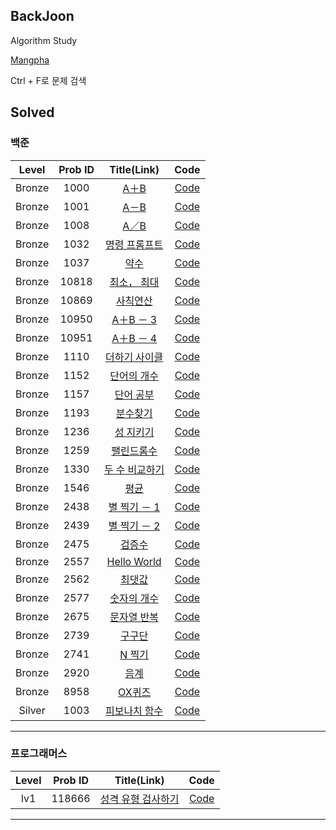 ## BackJoon

Algorithm Study

[Mangpha](https://www.acmicpc.net/user/mangpha)

Ctrl + F로 문제 검색

## Solved

### 백준
    
| Level | Prob ID | Title(Link) | Code |
|:-----:|:-------:|:-----------:|:----:|
| Bronze | 1000 | [A＋B](https://www.acmicpc.net/problem/1000) | [Code](https://github.com/Mangpha/Algorithms/tree/master/백준/Bronze/1000. A＋B/A＋B.js)
| Bronze | 1001 | [A－B](https://www.acmicpc.net/problem/1001) | [Code](https://github.com/Mangpha/Algorithms/tree/master/백준/Bronze/1001. A－B/A－B.js)
| Bronze | 1008 | [A／B](https://www.acmicpc.net/problem/1008) | [Code](https://github.com/Mangpha/Algorithms/tree/master/백준/Bronze/1008. A／B/A／B.js)
| Bronze | 1032 | [명령 프롬프트](https://www.acmicpc.net/problem/1032) | [Code](https://github.com/Mangpha/Algorithms/tree/master/백준/Bronze/1032. 명령 프롬프트/명령 프롬프트.js)
| Bronze | 1037 | [약수](https://www.acmicpc.net/problem/1037) | [Code](https://github.com/Mangpha/Algorithms/tree/master/백준/Bronze/1037. 약수/약수.js)
| Bronze | 10818 | [최소， 최대](https://www.acmicpc.net/problem/10818) | [Code](https://github.com/Mangpha/Algorithms/tree/master/백준/Bronze/10818. 최소， 최대/최소， 최대.js)
| Bronze | 10869 | [사칙연산](https://www.acmicpc.net/problem/10869) | [Code](https://github.com/Mangpha/Algorithms/tree/master/백준/Bronze/10869. 사칙연산/사칙연산.js)
| Bronze | 10950 | [A＋B － 3](https://www.acmicpc.net/problem/10950) | [Code](https://github.com/Mangpha/Algorithms/tree/master/백준/Bronze/10950. A＋B － 3/A＋B － 3.js)
| Bronze | 10951 | [A＋B － 4](https://www.acmicpc.net/problem/10951) | [Code](https://github.com/Mangpha/Algorithms/tree/master/백준/Bronze/10951. A＋B － 4/A＋B － 4.js)
| Bronze | 1110 | [더하기 사이클](https://www.acmicpc.net/problem/1110) | [Code](https://github.com/Mangpha/Algorithms/tree/master/백준/Bronze/1110. 더하기 사이클/더하기 사이클.js)
| Bronze | 1152 | [단어의 개수](https://www.acmicpc.net/problem/1152) | [Code](https://github.com/Mangpha/Algorithms/tree/master/백준/Bronze/1152. 단어의 개수/단어의 개수.js)
| Bronze | 1157 | [단어 공부](https://www.acmicpc.net/problem/1157) | [Code](https://github.com/Mangpha/Algorithms/tree/master/백준/Bronze/1157. 단어 공부/단어 공부.js)
| Bronze | 1193 | [분수찾기](https://www.acmicpc.net/problem/1193) | [Code](https://github.com/Mangpha/Algorithms/tree/master/백준/Bronze/1193. 분수찾기/분수찾기.js)
| Bronze | 1236 | [성 지키기](https://www.acmicpc.net/problem/1236) | [Code](https://github.com/Mangpha/Algorithms/tree/master/백준/Bronze/1236. 성 지키기/성 지키기.js)
| Bronze | 1259 | [팰린드롬수](https://www.acmicpc.net/problem/1259) | [Code](https://github.com/Mangpha/Algorithms/tree/master/백준/Bronze/1259. 팰린드롬수/팰린드롬수.js)
| Bronze | 1330 | [두 수 비교하기](https://www.acmicpc.net/problem/1330) | [Code](https://github.com/Mangpha/Algorithms/tree/master/백준/Bronze/1330. 두 수 비교하기/두 수 비교하기.js)
| Bronze | 1546 | [평균](https://www.acmicpc.net/problem/1546) | [Code](https://github.com/Mangpha/Algorithms/tree/master/백준/Bronze/1546. 평균/평균.js)
| Bronze | 2438 | [별 찍기 － 1](https://www.acmicpc.net/problem/2438) | [Code](https://github.com/Mangpha/Algorithms/tree/master/백준/Bronze/2438. 별 찍기 － 1/별 찍기 － 1.js)
| Bronze | 2439 | [별 찍기 － 2](https://www.acmicpc.net/problem/2439) | [Code](https://github.com/Mangpha/Algorithms/tree/master/백준/Bronze/2439. 별 찍기 － 2/별 찍기 － 2.js)
| Bronze | 2475 | [검증수](https://www.acmicpc.net/problem/2475) | [Code](https://github.com/Mangpha/Algorithms/tree/master/백준/Bronze/2475. 검증수/검증수.js)
| Bronze | 2557 | [Hello World](https://www.acmicpc.net/problem/2557) | [Code](https://github.com/Mangpha/Algorithms/tree/master/백준/Bronze/2557. Hello World/Hello World.js)
| Bronze | 2562 | [최댓값](https://www.acmicpc.net/problem/2562) | [Code](https://github.com/Mangpha/Algorithms/tree/master/백준/Bronze/2562. 최댓값/최댓값.js)
| Bronze | 2577 | [숫자의 개수](https://www.acmicpc.net/problem/2577) | [Code](https://github.com/Mangpha/Algorithms/tree/master/백준/Bronze/2577. 숫자의 개수/숫자의 개수.js)
| Bronze | 2675 | [문자열 반복](https://www.acmicpc.net/problem/2675) | [Code](https://github.com/Mangpha/Algorithms/tree/master/백준/Bronze/2675. 문자열 반복/문자열 반복.js)
| Bronze | 2739 | [구구단](https://www.acmicpc.net/problem/2739) | [Code](https://github.com/Mangpha/Algorithms/tree/master/백준/Bronze/2739. 구구단/구구단.js)
| Bronze | 2741 | [N 찍기](https://www.acmicpc.net/problem/2741) | [Code](https://github.com/Mangpha/Algorithms/tree/master/백준/Bronze/2741. N 찍기/N 찍기.js)
| Bronze | 2920 | [음계](https://www.acmicpc.net/problem/2920) | [Code](https://github.com/Mangpha/Algorithms/tree/master/백준/Bronze/2920. 음계/음계.js)
| Bronze | 8958 | [OX퀴즈](https://www.acmicpc.net/problem/8958) | [Code](https://github.com/Mangpha/Algorithms/tree/master/백준/Bronze/8958. OX퀴즈/OX퀴즈.js)
| Silver | 1003 | [피보나치 함수](https://www.acmicpc.net/problem/1003) | [Code](https://github.com/Mangpha/Algorithms/tree/master/백준/Silver/1003. 피보나치 함수/피보나치 함수.js)

---
    
### 프로그래머스
    
| Level | Prob ID | Title(Link) | Code |
|:-----:|:-------:|:-----------:|:----:|
| lv1 | 118666 | [성격 유형 검사하기](https://school.programmers.co.kr/learn/courses/30/lessons/118666) | [Code](https://github.com/Mangpha/Algorithms/tree/master/프로그래머스/lv1/118666. 성격 유형 검사하기/성격 유형 검사하기.js)

---
    
